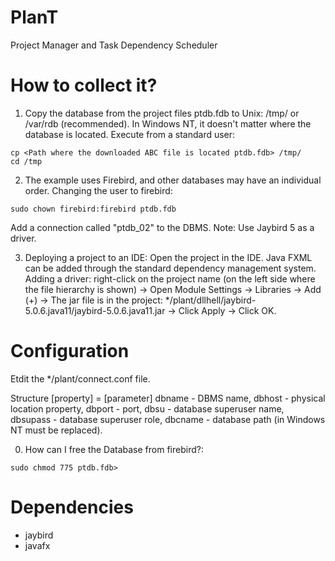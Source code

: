 # PlanT
Project Manager and Task Dependency Scheduler

# How to collect it?
1. Copy the database from the project files ptdb.fdb to Unix: /tmp/ or /var/rdb (recommended). In Windows NT, it doesn't matter where the database is located. Execute from a standard user:
```
cp <Path where the downloaded ABC file is located ptdb.fdb> /tmp/
cd /tmp
```
2.  The example uses Firebird, and other databases may have an individual order. Changing the user to firebird:
```
sudo chown firebird:firebird ptdb.fdb
```
Add a connection called "ptdb_02" to the DBMS.
Note: Use Jaybird 5 as a driver.

3. Deploying a project to an IDE:
Open the project in the IDE. Java FXML can be added through the standard dependency management system.
Adding a driver: right-click on the project name (on the left side where the file hierarchy is shown) -> Open Module Settings -> Libraries -> Add (+) -> The jar file is in the project: */plant/dllhell/jaybird-5.0.6.java11/jaybird-5.0.6.java11.jar -> Click Apply -> Click OK.

# Configuration
Etdit the */plant/connect.conf file.

Structure [property] = [parameter]
dbname - DBMS name,
dbhost - physical location property,
dbport - port,
dbsu - database superuser name,
dbsupass - database superuser role,
dbcname - database path (in Windows NT must be replaced).

0. How can I free the Database from firebird?:
```
sudo chmod 775 ptdb.fdb>
```

# Dependencies
* jaybird
* javafx
